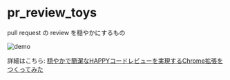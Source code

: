 # pr_review_toys
pull request の review を穏やかにするもの

![demo](https://aloerina01.github.io/assets/2021-07-15-1.gif)

詳細はこちら: [穏やかで簡潔なHAPPYコードレビューを実現するChrome拡張をつくってみた](https://aloerina01.github.io/blog/2021-07-15-1)
